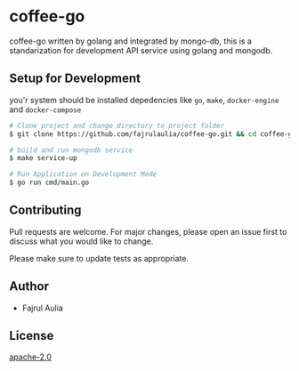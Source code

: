 # coffee-go
coffee-go written by golang and integrated by mongo-db, this is a standarization
for development API service using golang and mongodb.

## Setup for Development
you'r system should be installed depedencies like `go`, `make`, `docker-engine` and `docker-compose`

```bash
# Clone project and change directory to project folder
$ git clone https://github.com/fajrulaulia/coffee-go.git && cd coffee-go/

# build and run mongodb service
$ make service-up 

# Run Application on Development Mode 
$ go run cmd/main.go

```


## Contributing
Pull requests are welcome. For major changes, please open an issue first to discuss what you would like to change.

Please make sure to update tests as appropriate.


## Author
- Fajrul Aulia


## License
[apache-2.0](https://choosealicense.com/licenses/https://choosealicense.com/licenses/apache-2.0/)
